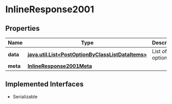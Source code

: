 

# InlineResponse2001


## Properties

Name | Type | Description | Notes
------------ | ------------- | ------------- | -------------
**data** | [**java.util.List&lt;PostOptionByClassListDataItems&gt;**](PostOptionByClassListDataItems.md) | List of options. |  [optional]
**meta** | [**InlineResponse2001Meta**](InlineResponse2001Meta.md) |  |  [optional]


## Implemented Interfaces

* Serializable


